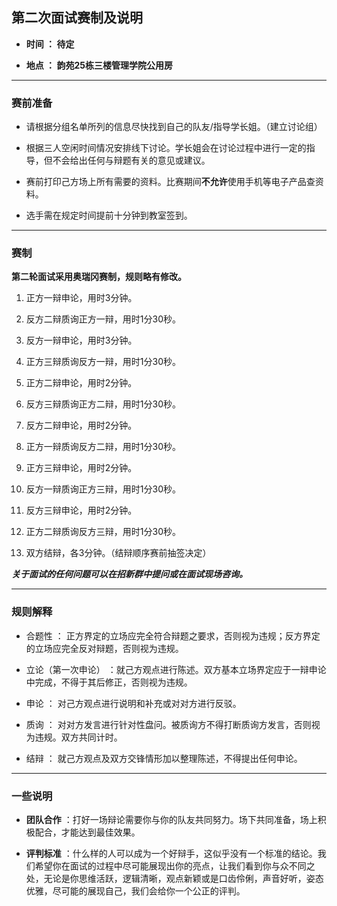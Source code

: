 ## 第二次面试赛制及说明


- **时间 ： 待定**

- **地点 ： 韵苑25栋三楼管理学院公用房**

***

### 赛前准备

- 请根据分组名单所列的信息尽快找到自己的队友/指导学长姐。（建立讨论组）

- 根据三人空闲时间情况安排线下讨论。学长姐会在讨论过程中进行一定的指导，但不会给出任何与辩题有关的意见或建议。

- 赛前打印己方场上所有需要的资料。比赛期间**不允许**使用手机等电子产品查资料。

- 选手需在规定时间提前十分钟到教室签到。

***

### 赛制

**第二轮面试采用奥瑞冈赛制，规则略有修改。**

1. 正方一辩申论，用时3分钟。

2. 反方二辩质询正方一辩，用时1分30秒。

3. 反方一辩申论，用时3分钟。

4. 正方三辩质询反方一辩，用时1分30秒。

5. 正方二辩申论，用时2分钟。

6. 反方三辩质询正方二辩，用时1分30秒。

7. 反方二辩申论，用时2分钟。

8. 正方一辩质询反方二辩，用时1分30秒。

9. 正方三辩申论，用时2分钟。

10. 反方一辩质询正方三辩，用时1分30秒。

11. 反方三辩申论，用时2分钟。

12. 正方二辩质询反方三辩，用时1分30秒。

13. 双方结辩，各3分钟。（结辩顺序赛前抽签决定）

**_关于面试的任何问题可以在招新群中提问或在面试现场咨询。_**

***

### 规则解释

- 合题性 ： 正方界定的立场应完全符合辩题之要求，否则视为违规；反方界定的立场应完全反对辩题，否则视为违规。

- 立论（第一次申论） ：就己方观点进行陈述。双方基本立场界定应于一辩申论中完成，不得于其后修正，否则视为违规。

- 申论 ： 对己方观点进行说明和补充或对对方进行反驳。

- 质询 ： 对对方发言进行针对性盘问。被质询方不得打断质询方发言，否则视为违规。双方共同计时。

- 结辩 ： 就己方观点及双方交锋情形加以整理陈述，不得提出任何申论。

***

### 一些说明

- **团队合作** ：打好一场辩论需要你与你的队友共同努力。场下共同准备，场上积极配合，才能达到最佳效果。


- **评判标准** ：什么样的人可以成为一个好辩手，这似乎没有一个标准的结论。我们希望你在面试的过程中尽可能展现出你的亮点，让我们看到你与众不同之处，无论是你思维活跃，逻辑清晰，观点新颖或是口齿伶俐，声音好听，姿态优雅，尽可能的展现自己，我们会给你一个公正的评判。
